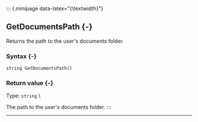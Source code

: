 ::: {.minipage data-latex="{\textwidth}"}
## GetDocumentsPath {-}

Returns the path to the user's documents folder.

### Syntax {-}

```{sql}
string GetDocumentsPath() 
```

### Return value {-}

Type: `string` \

The path to the user's documents folder.
:::

***

